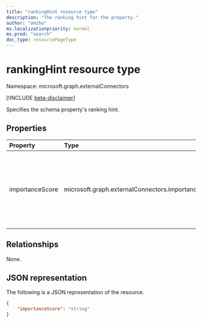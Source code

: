 ```yaml
---
title: "rankingHint resource type"
description: "The ranking hint for the property."
author: "emzho"
ms.localizationpriority: normal
ms.prod: "search"
doc_type: resourcePageType
---
```


# rankingHint resource type

Namespace: microsoft.graph.externalConnectors

[!INCLUDE [beta-disclaimer](../../includes/beta-disclaimer.md)]

Specifies the schema property's ranking hint.

## Properties
|Property|Type|Description|
|:---|:---|:---|
|importanceScore|microsoft.graph.externalConnectors.importanceScore | Specifies the schema property importance. Possible values are: `low`, `medium`, `high`, `veryHigh`. Required. |

## Relationships
None.

## JSON representation
The following is a JSON representation of the resource.
<!-- {
  "blockType": "resource",
  "@odata.type": "microsoft.graph.externalConnectors.rankingHint"
}
-->
``` json
{
    "importanceScore": "string"
}
```

